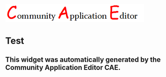 ![CAE](https://github.com/PhilCAEOrg/CAE-Deployment-Temp/blob/gh-pages/frontendComponent-7004/img/logo.png)  

Test
===================


This widget was automatically generated by the Community Application Editor CAE.  
---------------
